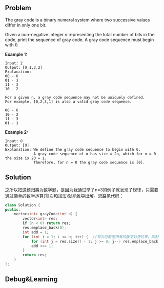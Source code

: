 ## Problem

The gray code is a binary numeral system where two successive values differ in only one bit.

Given a non-negative integer *n* representing the total number of bits in the code, print the sequence of gray code. A gray code sequence must begin with 0.

**Example 1:**

```
Input: 2
Output: [0,1,3,2]
Explanation:
00 - 0
01 - 1
11 - 3
10 - 2

For a given n, a gray code sequence may not be uniquely defined.
For example, [0,2,3,1] is also a valid gray code sequence.

00 - 0
10 - 2
11 - 3
01 - 1
```

**Example 2:**

```
Input: 0
Output: [0]
Explanation: We define the gray code sequence to begin with 0.
             A gray code sequence of n has size = 2n, which for n = 0 the size is 20 = 1.
             Therefore, for n = 0 the gray code sequence is [0].
```



## Solution

之所以把这题归类为数学题，是因为我通过举了n=3的例子就发现了规律，只需要通过简单的数学运算(幂次和加法)就能推导出解。思路见代码：

```c++
class Solution {
public:
    vector<int> grayCode(int n) {
        vector<int> res;
        if (n < 0) return res;
        res.emplace_back(0);
        int add = 1;
        for (int i = 1; i <= n; i++) {  //每次将前面所有的数字对折过来，同时每个数字都加上2的n-1次幂就行了
            for (int j = res.size() - 1; j >= 0; j--) res.emplace_back(add | res[j]);  //和 add + res[j] 效果一样，但位运算更快
            add <<= 1;
        }
        return res;
    }
};
```



## Debug&Learning



